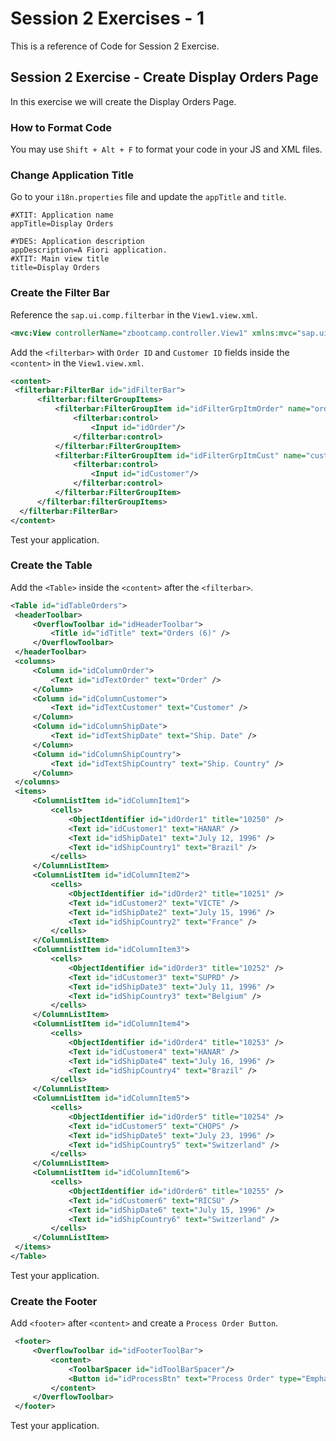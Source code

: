 # Session 2 Exercises - 1
This is a reference of Code for Session 2 Exercise.

## Session 2 Exercise - Create Display Orders Page
In this exercise we will create the Display Orders Page.

### How to Format Code
You may use `Shift + Alt + F` to format your code in your JS and XML files. 

### Change Application Title
Go to your `i18n.properties` file and update the `appTitle` and  `title`.

```csv
#XTIT: Application name
appTitle=Display Orders

#YDES: Application description
appDescription=A Fiori application.
#XTIT: Main view title
title=Display Orders
```

### Create the Filter Bar 

Reference the `sap.ui.comp.filterbar` in the `View1.view.xml`.
```xml
<mvc:View controllerName="zbootcamp.controller.View1" xmlns:mvc="sap.ui.core.mvc" displayBlock="true" xmlns="sap.m" xmlns:filterbar="sap.ui.comp.filterbar">
```

Add the `<filterbar>` with `Order ID` and `Customer ID` fields inside the `<content>` in the `View1.view.xml`.
```xml
<content>
 <filterbar:FilterBar id="idFilterBar">
      <filterbar:filterGroupItems>
          <filterbar:FilterGroupItem id="idFilterGrpItmOrder" name="order" groupName="a" visibleInFilterBar="true" label="Order ID">
              <filterbar:control>
                  <Input id="idOrder"/>
              </filterbar:control>
          </filterbar:FilterGroupItem>
          <filterbar:FilterGroupItem id="idFilterGrpItmCust" name="customer" groupName="a" visibleInFilterBar="true" label="Customer ID">
              <filterbar:control>
                  <Input id="idCustomer"/>
              </filterbar:control>
          </filterbar:FilterGroupItem>
      </filterbar:filterGroupItems>
  </filterbar:FilterBar>
</content>
```
Test your application.

### Create the Table 
Add the `<Table>` inside the `<content>` after the `<filterbar>`.
```xml
<Table id="idTableOrders">
 <headerToolbar>
     <OverflowToolbar id="idHeaderToolbar">
         <Title id="idTitle" text="Orders (6)" />
     </OverflowToolbar>
 </headerToolbar>
 <columns>
     <Column id="idColumnOrder">
         <Text id="idTextOrder" text="Order" />
     </Column>
     <Column id="idColumnCustomer">
         <Text id="idTextCustomer" text="Customer" />
     </Column>
     <Column id="idColumnShipDate">
         <Text id="idTextShipDate" text="Ship. Date" />
     </Column>
     <Column id="idColumnShipCountry">
         <Text id="idTextShipCountry" text="Ship. Country" />
     </Column>
 </columns>
 <items>
     <ColumnListItem id="idColumnItem1">
         <cells>
             <ObjectIdentifier id="idOrder1" title="10250" />
             <Text id="idCustomer1" text="HANAR" />
             <Text id="idShipDate1" text="July 12, 1996" />
             <Text id="idShipCountry1" text="Brazil" />
         </cells>
     </ColumnListItem>
     <ColumnListItem id="idColumnItem2">
         <cells>
             <ObjectIdentifier id="idOrder2" title="10251" />
             <Text id="idCustomer2" text="VICTE" />
             <Text id="idShipDate2" text="July 15, 1996" />
             <Text id="idShipCountry2" text="France" />
         </cells>
     </ColumnListItem>
     <ColumnListItem id="idColumnItem3">
         <cells>
             <ObjectIdentifier id="idOrder3" title="10252" />
             <Text id="idCustomer3" text="SUPRD" />
             <Text id="idShipDate3" text="July 11, 1996" />
             <Text id="idShipCountry3" text="Belgium" />
         </cells>
     </ColumnListItem>
     <ColumnListItem id="idColumnItem4">
         <cells>
             <ObjectIdentifier id="idOrder4" title="10253" />
             <Text id="idCustomer4" text="HANAR" />
             <Text id="idShipDate4" text="July 16, 1996" />
             <Text id="idShipCountry4" text="Brazil" />
         </cells>
     </ColumnListItem>
     <ColumnListItem id="idColumnItem5">
         <cells>
             <ObjectIdentifier id="idOrder5" title="10254" />
             <Text id="idCustomer5" text="CHOPS" />
             <Text id="idShipDate5" text="July 23, 1996" />
             <Text id="idShipCountry5" text="Switzerland" />
         </cells>
     </ColumnListItem>
     <ColumnListItem id="idColumnItem6">
         <cells>
             <ObjectIdentifier id="idOrder6" title="10255" />
             <Text id="idCustomer6" text="RICSU" />
             <Text id="idShipDate6" text="July 15, 1996" />
             <Text id="idShipCountry6" text="Switzerland" />
         </cells>
     </ColumnListItem>
 </items>
</Table>
```
Test your application.

### Create the Footer
Add `<footer>` after `<content>` and create a `Process Order Button`.
```xml
 <footer>
     <OverflowToolbar id="idFooterToolBar">
         <content>
             <ToolbarSpacer id="idToolBarSpacer"/>
             <Button id="idProcessBtn" text="Process Order" type="Emphasized" />
         </content>
     </OverflowToolbar>
 </footer>

```
Test your application.

